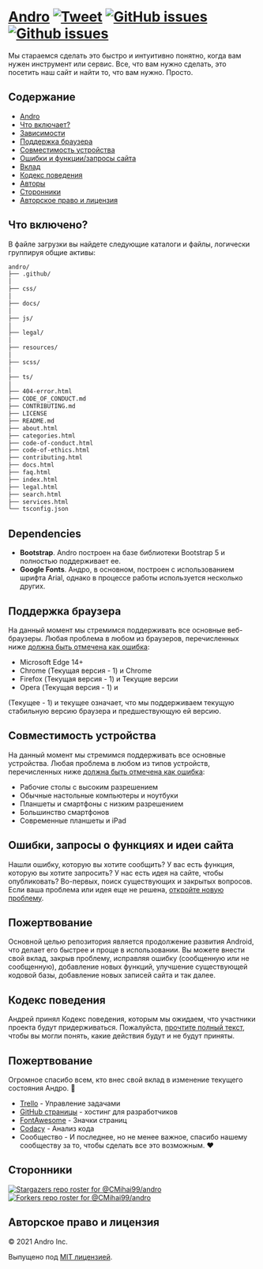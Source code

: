 # <a href="https://cmihai99.github.io/andro" target="_blank" id="andro">Andro</a> [![Tweet](https://img.shields.io/twitter/url/http/shields.io.svg?style=social)](https://twitter.com/intent/tweet?text=Find%20over%20100%20new%20and%20exciting%20websites%20at&url=http://cmihai99.github.io/andro&via=androteamfaq&hashtags=andro,webdevelopment,website,websitefinder,developers) [![GitHub issues](https://img.shields.io/github/issues/CMihai99/andro)](https://github.com/CMihai99/andro/issues) [![Github issues](https://img.shields.io/github/issues-closed/CMihai99/andro)](https://github.com/CMihai99/andro/issues?q=is%3Aissue+is%3Aclosed)

Мы стараемся сделать это быстро и интуитивно понятно, когда вам нужен инструмент или сервис. Все, что вам нужно сделать, это посетить наш сайт и найти то, что вам нужно. Просто.

## Содержание

- [Andro](#andro)
- [Что включает?](#whats-included)
- [Зависимости](#dependencies)
- [Поддержка браузера](#browser-support)
- [Совместимость устройства](#device-compatibility)
- [Ошибки и функции/запросы сайта](#bugs-and-requests)
- [Вклад](#contributing)
- [Кодекс поведения](#code-of-conduct)
- [Авторы](#contributors)
- [Сторонники](#supporters)
- [Авторское право и лицензия](#copyright-and-license)

<a id="whats-included"><h2>Что включено?</h2></a>

В файле загрузки вы найдете следующие каталоги и файлы, логически группируя общие активы:

```sh
andro/
├── .github/
│
├── css/
│
├── docs/
│
├── js/
│
├── legal/
│
├── resources/
│
├── scss/
│
├── ts/
│
├── 404-error.html
├── CODE_OF_CONDUCT.md
├── CONTRIBUTING.md
├── LICENSE
├── README.md
├── about.html
├── categories.html
├── code-of-conduct.html
├── code-of-ethics.html
├── contributing.html
├── docs.html
├── faq.html
├── index.html
├── legal.html
├── search.html
├── services.html
└── tsconfig.json
```

<a id="dependencies"><h2>Dependencies</h2></a>

- **Bootstrap**. Andro построен на базе библиотеки Bootstrap 5 и полностью поддерживает ее.
- **Google Fonts**. Андро, в основном, построен с использованием шрифта Arial, однако в процессе работы используется несколько других.

<a id="browser-support"><h2>Поддержка браузера</h2></a>

На данный момент мы стремимся поддерживать все основные веб-браузеры. Любая проблема в любом из браузеров, перечисленных ниже <a href="https://github.com/CMihai99/andro/issues/new?assignees=&labels=bug&template=bug_report.md&title=%5BBug%5D" target="_blank">должна быть отмечена как ошибка</a>:

- Microsoft Edge 14+
- Chrome (Текущая версия - 1) и Chrome
- Firefox (Текущая версия - 1) и Текущие версии
- Opera (Текущая версия - 1) и

(Текущее - 1) и текущее означает, что мы поддерживаем текущую стабильную версию браузера и предшествующую ей версию.

<a id="device-compatibility"><h2>Совместимость устройства</h2></a>

На данный момент мы стремимся поддерживать все основные устройства. Любая проблема в любом из типов устройств, перечисленных ниже <a href="https://github.com/CMihai99/andro/issues/new?assignees=&labels=bug&template=bug_report.md&title=%5BBug%5D" target="_blank">должна быть отмечена как ошибка</a>:

- Рабочие столы с высоким разрешением
- Обычные настольные компьютеры и ноутбуки
- Планшеты и смартфоны с низким разрешением
- Большинство смартфонов
- Современные планшеты и iPad

<a id="bugs-and-requests"><h2>Ошибки, запросы о функциях и идеи сайта</h2></a>

Нашли ошибку, которую вы хотите сообщить? У вас есть функция, которую вы хотите запросить? У нас есть идея на сайте, чтобы опубликовать? Во-первых, поиск существующих и закрытых вопросов. Если ваша проблема или идея еще не решена, [откройте новую проблему](https://github.com/CMihai99/andro/issues/new/choose).

<a id="contributing"><h2>Пожертвование</h2></a>

Основной целью репозитория является продолжение развития Android, что делает его быстрее и проще в использовании. Вы можете внести свой вклад, закрыв проблему, исправляя ошибку (сообщенную или не сообщенную), добавление новых функций, улучшение существующей кодовой базы, добавление новых записей сайта и так далее.

<a id="code-of-conduct"><h2>Кодекс поведения</h2></a>

Андрей принял Кодекс поведения, которым мы ожидаем, что участники проекта будут придерживаться. Пожалуйста, [прочтите полный текст](https://cmihai99.github.io/andro/code-of-conduct.html), чтобы вы могли понять, какие действия будут и не будут приняты.

<a id="contributors"><h2>Пожертвование</h2></a>

Огромное спасибо всем, кто внес свой вклад в изменение текущего состояния Андро. 👏

- [Trello](https://www.trello.com/) - Управление задачами
- [GitHub страницы](https://pages.github.com/) - хостинг для разработчиков
- [FontAwesome](https://www.fontawesome.com/) - Значки страниц
- [Codacy](https://www.codacy.com/) - Анализ кода
- Сообщество - И последнее, но не менее важное, спасибо нашему сообществу за то, чтобы сделать все это возможным. ♥

<a id="supporters"><h2>Сторонники</h2></a>

[![Stargazers repo roster for @CMihai99/andro](https://reporoster.com/stars/CMihai99/andro)](https://github.com/CMihai99/andro/stargazers) [![Forkers repo roster for @CMihai99/andro](https://reporoster.com/forks/CMihai99/andro)](https://github.com/CMihai99/andro/network/members)

<a id="copyright-and-license"><h2>Авторское право и лицензия</h2></a>

© 2021 Andro Inc.

Выпущено под [MIT лицензией](LICENSE).
